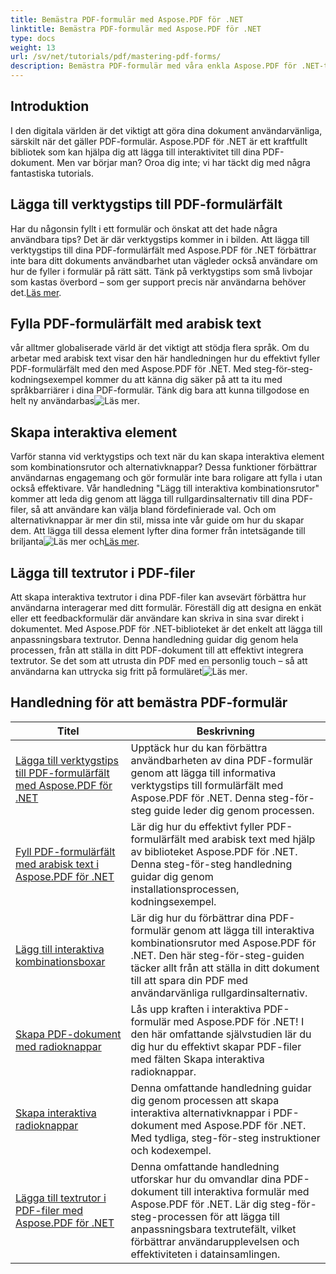```yaml
---
title: Bemästra PDF-formulär med Aspose.PDF för .NET
linktitle: Bemästra PDF-formulär med Aspose.PDF för .NET
type: docs
weight: 13
url: /sv/net/tutorials/pdf/mastering-pdf-forms/
description: Bemästra PDF-formulär med våra enkla Aspose.PDF för .NET-tutorials. Lär dig att lägga till verktygstips, fylla i fält och skapa interaktiva komponenter.
---
```

## Introduktion

I den digitala världen är det viktigt att göra dina dokument användarvänliga, särskilt när det gäller PDF-formulär. Aspose.PDF för .NET är ett kraftfullt bibliotek som kan hjälpa dig att lägga till interaktivitet till dina PDF-dokument. Men var börjar man? Oroa dig inte; vi har täckt dig med några fantastiska tutorials.

## Lägga till verktygstips till PDF-formulärfält

 Har du någonsin fyllt i ett formulär och önskat att det hade några användbara tips? Det är där verktygstips kommer in i bilden. Att lägga till verktygstips till dina PDF-formulärfält med Aspose.PDF för .NET förbättrar inte bara ditt dokuments användbarhet utan vägleder också användare om hur de fyller i formulär på rätt sätt. Tänk på verktygstips som små livbojar som kastas överbord – som ger support precis när användarna behöver det.[Läs mer](./adding-tooltips-to-pdf-form-fields/).

## Fylla PDF-formulärfält med arabisk text

 vår alltmer globaliserade värld är det viktigt att stödja flera språk. Om du arbetar med arabisk text visar den här handledningen hur du effektivt fyller PDF-formulärfält med den med Aspose.PDF för .NET. Med steg-för-steg-kodningsexempel kommer du att känna dig säker på att ta itu med språkbarriärer i dina PDF-formulär. Tänk dig bara att kunna tillgodose en helt ny användarbas![Läs mer](./fill-pdf-form-fields-with-arabic-text/).

## Skapa interaktiva element

 Varför stanna vid verktygstips och text när du kan skapa interaktiva element som kombinationsrutor och alternativknappar? Dessa funktioner förbättrar användarnas engagemang och gör formulär inte bara roligare att fylla i utan också effektivare. Vår handledning "Lägg till interaktiva kombinationsrutor" kommer att leda dig genom att lägga till rullgardinsalternativ till dina PDF-filer, så att användare kan välja bland fördefinierade val. Och om alternativknappar är mer din stil, missa inte vår guide om hur du skapar dem. Att lägga till dessa element lyfter dina former från intetsägande till briljanta![Läs mer](./add-interactive-combo-boxes/) och[Läs mer](./create-interactive-radio-buttons/).


## Lägga till textrutor i PDF-filer

Att skapa interaktiva textrutor i dina PDF-filer kan avsevärt förbättra hur användarna interagerar med ditt formulär. Föreställ dig att designa en enkät eller ett feedbackformulär där användare kan skriva in sina svar direkt i dokumentet. Med Aspose.PDF för .NET-biblioteket är det enkelt att lägga till anpassningsbara textrutor. Denna handledning guidar dig genom hela processen, från att ställa in ditt PDF-dokument till att effektivt integrera textrutor. Se det som att utrusta din PDF med en personlig touch – så att användarna kan uttrycka sig fritt på formuläret![Läs mer](./adding-text-boxes/).

## Handledning för att bemästra PDF-formulär
| Titel | Beskrivning |
| --- | --- | 
| [Lägga till verktygstips till PDF-formulärfält med Aspose.PDF för .NET](./adding-tooltips-to-pdf-form-fields/) | Upptäck hur du kan förbättra användbarheten av dina PDF-formulär genom att lägga till informativa verktygstips till formulärfält med Aspose.PDF för .NET. Denna steg-för-steg guide leder dig genom processen. |  
| [Fyll PDF-formulärfält med arabisk text i Aspose.PDF för .NET](./fill-pdf-form-fields-with-arabic-text/) | Lär dig hur du effektivt fyller PDF-formulärfält med arabisk text med hjälp av biblioteket Aspose.PDF för .NET. Denna steg-för-steg handledning guidar dig genom installationsprocessen, kodningsexempel. |  
| [Lägg till interaktiva kombinationsboxar](./add-interactive-combo-boxes/) | Lär dig hur du förbättrar dina PDF-formulär genom att lägga till interaktiva kombinationsrutor med Aspose.PDF för .NET. Den här steg-för-steg-guiden täcker allt från att ställa in ditt dokument till att spara din PDF med användarvänliga rullgardinsalternativ. |  
| [Skapa PDF-dokument med radioknappar](./creating-pdf-document-with-radio-buttons/) | Lås upp kraften i interaktiva PDF-formulär med Aspose.PDF för .NET! I den här omfattande självstudien lär du dig hur du effektivt skapar PDF-filer med fälten Skapa interaktiva radioknappar. |  
| [Skapa interaktiva radioknappar](./create-interactive-radio-buttons/) | Denna omfattande handledning guidar dig genom processen att skapa interaktiva alternativknappar i PDF-dokument med Aspose.PDF för .NET. Med tydliga, steg-för-steg instruktioner och kodexempel. |  
| [Lägga till textrutor i PDF-filer med Aspose.PDF för .NET](./adding-text-boxes/) | Denna omfattande handledning utforskar hur du omvandlar dina PDF-dokument till interaktiva formulär med Aspose.PDF för .NET. Lär dig steg-för-steg-processen för att lägga till anpassningsbara textrutefält, vilket förbättrar användarupplevelsen och effektiviteten i datainsamlingen. |  